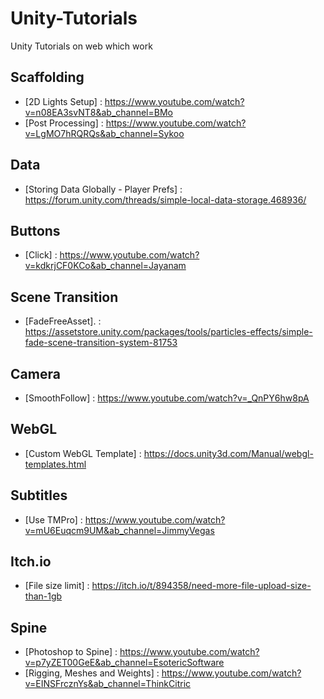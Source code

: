 # Unity-Tutorials
Unity Tutorials on web which work


## Scaffolding 

- [2D Lights Setup] : https://www.youtube.com/watch?v=n08EA3svNT8&ab_channel=BMo
- [Post Processing] : https://www.youtube.com/watch?v=LgMO7hRQRQs&ab_channel=Sykoo

## Data
- [Storing Data Globally - Player Prefs] : https://forum.unity.com/threads/simple-local-data-storage.468936/

## Buttons
- [Click] : https://www.youtube.com/watch?v=kdkrjCF0KCo&ab_channel=Jayanam

## Scene Transition
- [FadeFreeAsset]. : https://assetstore.unity.com/packages/tools/particles-effects/simple-fade-scene-transition-system-81753

## Camera
- [SmoothFollow] : https://www.youtube.com/watch?v=_QnPY6hw8pA

## WebGL

- [Custom WebGL Template] : https://docs.unity3d.com/Manual/webgl-templates.html

## Subtitles
- [Use TMPro] : https://www.youtube.com/watch?v=mU6Euqcm9UM&ab_channel=JimmyVegas

## Itch.io
- [File size limit] : https://itch.io/t/894358/need-more-file-upload-size-than-1gb

## Spine

- [Photoshop to Spine] : https://www.youtube.com/watch?v=p7yZET00GeE&ab_channel=EsotericSoftware
- [Rigging, Meshes and Weights] : https://www.youtube.com/watch?v=EINSFrcznYs&ab_channel=ThinkCitric

